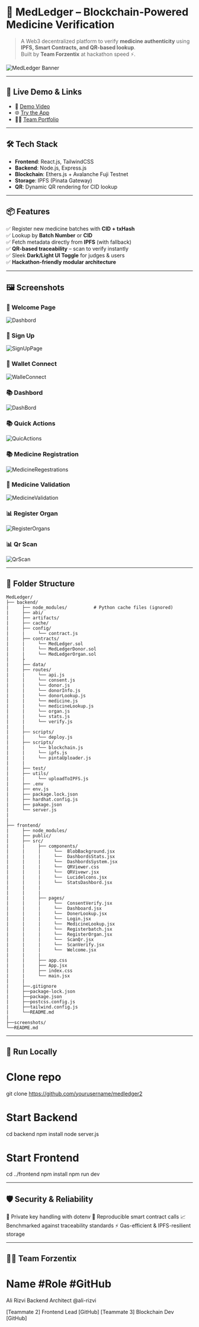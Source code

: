 # 🧬 MedLedger – Blockchain-Powered Medicine Verification

> A Web3 decentralized platform to verify **medicine authenticity** using **IPFS, Smart Contracts, and QR-based lookup**.  
Built by **Team Forzentix** at hackathon speed ⚡.

![MedLedger Banner](./screenshots/banner.png) <!-- Replace with your actual project image -->

---

## 🚀 Live Demo & Links

- 🎥 [Demo Video](https://www.youtube.com/playlist?list=PL6pVu-pne8klSWW_iv24CR9ELjpiN29qN)  
- 🌐 [Try the App](https://medledger2.vercel.app)  
- 🧑‍💻 [Team Portfolio](https://forzentix.vercel.app)  

---

## 🛠️ Tech Stack

- **Frontend**: React.js, TailwindCSS  
- **Backend**: Node.js, Express.js  
- **Blockchain**: Ethers.js + Avalanche Fuji Testnet  
- **Storage**: IPFS (Pinata Gateway)  
- **QR**: Dynamic QR rendering for CID lookup  

---

## 📦 Features

✅ Register new medicine batches with **CID + txHash**  
✅ Lookup by **Batch Number** or **CID**  
✅ Fetch metadata directly from **IPFS** (with fallback)  
✅ **QR-based traceability** – scan to verify instantly  
✅ Sleek **Dark/Light UI Toggle** for judges & users  
✅ **Hackathon-friendly modular architecture**  

---

## 🖼️ Screenshots
### 🧭  Welcome Page  
![Dashbord](./screenshots/banner.png)

### 🧭 Sign Up  
![SignUpPage](./screenshots/Signup.png)

### 🧭 Wallet Connect 
![WalleConnect](./screenshots/Wallet.png)

### 📚 Dashbord  
![DashBord](./screenshots/Dashbord.png)

### 📚 Quick Actions 
![QuicActions](./screenshots/QuickActions.png)

### 📚 Medicine Registration  
![MedicineRegestrations](./screenshots/MediceneRegistration.png)

### 🔐 Medicine Validation  
![MedicineValidation](./screenshots/MediceneValidation.png)

### 📊 Register Organ  
![RegisterOrgans](./screenshots/RegisterOrgan.png)

### 📊 Qr Scan 
![QrScan](./screenshots/QrScan.png)

---

## 📂 Folder Structure

```
MedLedger/
├── backend/
|     ├── node_modules/          # Python cache files (ignored) 
|     ├── abi/
|     ├── artifacts/
|     ├── cache/
|     ├── config/
|     |     └── contract.js
|     ├── contracts/
|     |     └── MedLedger.sol
|     |     └── MedLedgerDonor.sol
|     |     └── MedLedgerOrgan.sol
|     ├
|     ├── data/
|     ├── routes/
|     |     └── api.js
|     |     └── consent.js
|     |     └── donor.js
|     |     └── donorInfo.js
|     |     └── donorLookup.js
|     |     └── medicine.js
|     |     └── medicineLookup.js
|     |     └── organ.js
|     |     └── stats.js
|     |     └── verify.js
|     |     
|     ├── scripts/
|     |     └── deploy.js
|     ├── scripts/
|     |     └── blockchain.js
|     |     └── ipfs.js
|     |     └── pintaUploader.js
|     |      
|     ├── test/
|     ├── utils/
|     |     └── uploadToIPFS.js
|     ├── .env
|     ├── env.js
|     ├── package.lock.json
|     ├── hardhat.config.js
|     ├── pakage.json
|     └── server.js
|
|
├── frontend/
|     ├── node_modules/           
|     ├── public/    
|     ├── src/      
|     |     ├── components/
|     |     |     └──  BlobBackground.jsx
|     |     |     └──  DashbordsStats.jsx
|     |     |     └──  DashbordsSystem.jsx
|     |     |     └──  QRViewer.css
|     |     |     └──  QRVivewr.jsx
|     |     |     └──  Lucidelcons.jsx
|     |     |     └──  StatsDashbord.jsx
|     |     |
|     |     |
|     |     ├── pages/
|     |     |     └──  ConsentVerify.jsx
|     |     |     └──  Dashboard.jsx
|     |     |     └──  DonerLookup.jsx
|     |     |     └──  Login.jsx
|     |     |     └──  MedicineLookup.jsx
|     |     |     └──  Registerbatch.jsx
|     |     |     └──  RegisterOrgan.jsx
|     |     |     └──  ScanQr.jsx
|     |     |     └──  ScanVerify.jsx
|     |     |     └──  Welcome.jsx
|     |     |
|     |     ├── app.css
|     |     ├── App.jsx
|     |     ├── index.css
|     |     └── main.jsx
|     |
|     ├──.gitignore
|     ├──package-lock.json
|     ├──package.json
|     ├──postcss.config.js
|     ├──tailwind.config.js
|     └──README.md
|
├──screenshots/
└──README.md
```
---
## 🧪 Run Locally

# Clone repo
git clone https://github.com/yourusername/medledger2

# Start Backend
cd backend
npm install
node server.js

# Start Frontend
cd ../frontend
npm install
npm run dev

---

## 🛡️ Security & Reliability

🔐 Private key handling with dotenv
🧪 Reproducible smart contract calls
📈 Benchmarked against traceability standards
⚡ Gas-efficient & IPFS-resilient storage

---

## 👨‍💻 Team Forzentix

# Name	             #Role	           #GitHub
Ali Rizvi	   Backend Architect      	@ali-rizvi

[Teammate 2]	Frontend Lead	[GitHub]
[Teammate 3]	Blockchain Dev	[GitHub]
 

